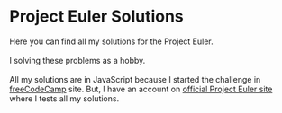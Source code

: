 # Project Euler Solutions

Here you can find all my solutions for the Project Euler.\
\
I solving these problems as a hobby.\
\
All my solutions are in JavaScript because I started the challenge in [freeCodeCamp][1] site. But, I have an account on [official Project Euler site][2] where I tests all my solutions.

[1]: https://www.freecodecamp.org/learn/project-euler/
[2]: https://projecteuler.net/
